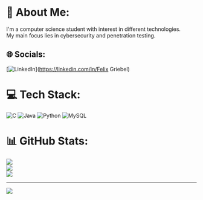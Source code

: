 # 💫 About Me:
I'm a computer science student with interest in different technologies.<br>My main focus lies in cybersecurity and penetration testing.


## 🌐 Socials:
[![LinkedIn](https://img.shields.io/badge/LinkedIn-%230077B5.svg?logo=linkedin&logoColor=white)](https://linkedin.com/in/Felix Griebel) 

# 💻 Tech Stack:
![C](https://img.shields.io/badge/c-%2300599C.svg?style=for-the-badge&logo=c&logoColor=white) ![Java](https://img.shields.io/badge/java-%23ED8B00.svg?style=for-the-badge&logo=java&logoColor=white) ![Python](https://img.shields.io/badge/python-3670A0?style=for-the-badge&logo=python&logoColor=ffdd54) ![MySQL](https://img.shields.io/badge/mysql-%2300f.svg?style=for-the-badge&logo=mysql&logoColor=white)
# 📊 GitHub Stats:
![](https://github-readme-stats.vercel.app/api?username=MrScruffilius&theme=dark&hide_border=false&include_all_commits=true&count_private=true)<br/>
![](https://github-readme-streak-stats.herokuapp.com/?user=MrScruffilius&theme=dark&hide_border=false)<br/>
![](https://github-readme-stats.vercel.app/api/top-langs/?username=MrScruffilius&theme=dark&hide_border=false&include_all_commits=true&count_private=true&layout=compact)

---
[![](https://visitcount.itsvg.in/api?id=MrScruffilius&icon=0&color=12)](https://visitcount.itsvg.in)

<!-- Proudly created with GPRM ( https://gprm.itsvg.in ) -->
